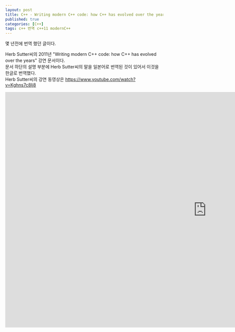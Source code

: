 ```yaml
---
layout: post
title: C++ - Writing modern C++ code: how C++ has evolved over the years
published: true
categories: [C++]
tags: c++ 번역 c++11 modernC++
---
```

몇 년전에 번역 했던 글이다.  
  
Herb Sutter씨의 2011년 "Writing modern C++ code: how C++ has evolved over the years" 강연 문서이다.  
문서 하단의 설명 부분에 Herb Sutter씨의 말을 일본어로 번역된 것이 있어서 이것을 한글로 번역했다.  
Herb Sutter씨의 강연 동영상은 https://www.youtube.com/watch?v=Kghns7c8Ij8  
  
<iframe src="https://docs.google.com/presentation/d/e/2PACX-1vRB-knQEYMNr4oc1hkttGlAA1N7tNYqZmEB2sS_O9QoFn_HF6QIjbJwF-rbRy11_0pjYRSjCiJeGVMv/embed?start=false&loop=false&delayms=3000" frameborder="0" width="1280" height="749" allowfullscreen="true" mozallowfullscreen="true" webkitallowfullscreen="true"></iframe>  
  